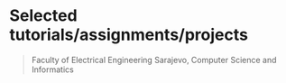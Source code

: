 # Selected tutorials/assignments/projects
>Faculty of Electrical Engineering Sarajevo, Computer Science and Informatics
